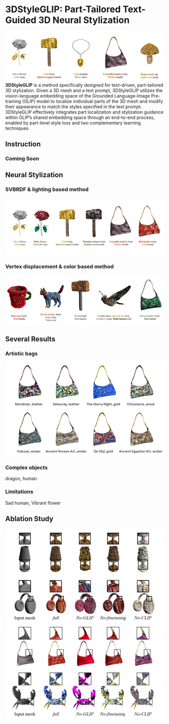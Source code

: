 # 3DStyleGLIP: Part-Tailored Text-Guided 3D Neural Stylization
![teaser](./result_images/1_teaser/teaser.png)
**3DStyleGLIP** is a method specifically designed for text-driven, part-tailored 3D stylization. Given a 3D mesh and a text prompt, 3DStyleGLIP utilizes the vision-language embedding space of the Grounded Language-Image Pre-training (GLIP) model to localize individual parts of the 3D mesh and modify their appearance to match the styles specified in the text prompt. 3DStyleGLIP effectively integrates part localization and stylization guidance within GLIP’s shared embedding space through an end-to-end process, enabled by part-level style loss and two complementary learning techniques.

## Instruction
### Coming Soon

## Neural Stylization
### SVBRDF & lighting based method
![L_results](./result_images/2_L_v_results/L_results.png)

### Vertex displacement & color based method
![D_results](./result_images/3_D_v_results/D_results.png)


## Several Results
### Artistic bags
![artistic_bags](./result_images/2_L_v_results/artistic_bags.png)

### Complex objects
dragon, human

### Limitations
Sad human, Vibrant flower

## Ablation Study
![D_ablation](./result_images/4_ablation/D_ablation.png)
![L_ablation](./result_images/4_ablation/L_ablation.png)
